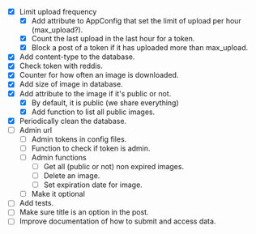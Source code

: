- [x] Limit upload frequency
	- [x] Add attribute to AppConfig that set the limit of upload per hour (max_upload?).
	- [x] Count the last upload in the last hour for a token.
	- [x] Block a post of a token if it has uploaded more than max_upload.
- [x] Add content-type to the database.
- [x] Check token with reddis.
- [x] Counter for how often an image is downloaded.
- [x] Add size of image in database.
- [x] Add attribute to the image if it's public or not.
	- [x] By default, it is public (we share everything)
	- [x] Add function to list all public images.
- [x] Periodically clean the database.
- [ ] Admin url
	- [ ] Admin tokens in config files.
	- [ ] Function to check if token is admin.
	- [ ] Admin functions
		- [ ] Get all (public or not) non expired images.
		- [ ] Delete an image.
		- [ ] Set expiration date for image.
	- [ ] Make it optional
- [ ] Add tests.
- [ ] Make sure title is an option in the post.
- [ ] Improve documentation of how to submit and access data.
